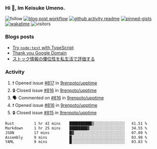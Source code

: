 ### Hi 👋, Im Keisuke Umeno.

<!--
**9renpoto/9renpoto** is a ✨ _special_ ✨ repository because its `README.md` (this file) appears on your GitHub profile.

Here are some ideas to get you started:

- 🔭 I’m currently working on ...
- 🌱 I’m currently learning ...
- 👯 I’m looking to collaborate on ...
- 🤔 I’m looking for help with ...
- 💬 Ask me about ...
- 📫 How to reach me: ...
- 😄 Pronouns: ...
- ⚡ Fun fact: ...
-->

![follow](https://img.shields.io/github/followers/9renpoto?label=Follow&style=social)
[![blog post workflow](https://github.com/9renpoto/9renpoto/actions/workflows/blog.yml/badge.svg)](https://github.com/9renpoto/9renpoto/actions/workflows/blog.yml)
[![github activity readme](https://github.com/9renpoto/9renpoto/actions/workflows/activity.yml/badge.svg)](https://github.com/9renpoto/9renpoto/actions/workflows/activity.yml)
[![pinned-gists](https://github.com/9renpoto/9renpoto/actions/workflows/pin-gist.yml/badge.svg)](https://github.com/9renpoto/9renpoto/actions/workflows/pin-gist.yml)
[![wakatime](https://github.com/9renpoto/9renpoto/actions/workflows/waka-readme-status.yml/badge.svg)](https://github.com/9renpoto/9renpoto/actions/workflows/waka-readme-status.yml)
![visitors](https://komarev.com/ghpvc/?username=9renpoto&label=Profile%20views&color=0e75b6&style=flat)

### Blogs posts

<!-- BLOG-POST-LIST:START -->
- [Try `node:test` with TypeScript](https://9renpoto.win/entry/2023/07/23/node-test-runner)
- [Thank you Google Domain](https://9renpoto.win/entry/2023/07/08/new-domain)
- [ストック情報の優位性を私生活で評価する](https://9renpoto.win/entry/2023/05/28/stock)
<!-- BLOG-POST-LIST:END -->

### Activity

<!--START_SECTION:activity-->
1. ❗ Opened issue [#817](https://github.com/9renpoto/upptime/issues/817) in [9renpoto/upptime](https://github.com/9renpoto/upptime)
2. 🔒 Closed issue [#816](https://github.com/9renpoto/upptime/issues/816) in [9renpoto/upptime](https://github.com/9renpoto/upptime)
3. 🗣 Commented on [#816](https://github.com/9renpoto/upptime/issues/816#issuecomment-1697829992) in [9renpoto/upptime](https://github.com/9renpoto/upptime)
4. ❗ Opened issue [#816](https://github.com/9renpoto/upptime/issues/816) in [9renpoto/upptime](https://github.com/9renpoto/upptime)
5. 🔒 Closed issue [#815](https://github.com/9renpoto/upptime/issues/815) in [9renpoto/upptime](https://github.com/9renpoto/upptime)
<!--END_SECTION:activity-->

<!--START_SECTION:waka-->

```txt
Rust         1 hr 42 mins    ██████████▒░░░░░░░░░░░░░░   41.51 %
Markdown     1 hr 25 mins    ████████▓░░░░░░░░░░░░░░░░   34.55 %
JSON         17 mins         █▓░░░░░░░░░░░░░░░░░░░░░░░   07.09 %
Assembly     9 mins          █░░░░░░░░░░░░░░░░░░░░░░░░   03.98 %
YAML         9 mins          █░░░░░░░░░░░░░░░░░░░░░░░░   03.83 %
```

<!--END_SECTION:waka-->

